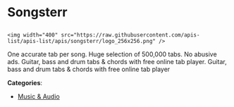 # Songsterr<p align="center">
    <img width="400" src="https://raw.githubusercontent.com/apis-list/apis-list/apis/songsterr/logo_256x256.png" />
</p>

One accurate tab per song. Huge selection of 500,000 tabs. No abusive ads.  Guitar, bass and drum tabs & chords with free online tab player. Guitar, bass and drum tabs & chords with free online tab player

**Categories**:

- [Music & Audio](https://github/apis-list/apis-list#music-and-audio)





